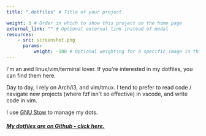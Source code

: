 ```yaml
---
title: ".dotfiles" # Title of your project

weight: 3 # Order in which to show this project on the home page
external_link: "" # Optional external link instead of modal
resources:
    - src: screenshot.png
      params:
          weight: -100 # Optional weighting for a specific image in this project folder
---
```


I'm an avid linux/vim/terminal lover. If you're interested in my dotfiles, you can find them here.

Day to day, I rely on Arch/i3, and vim/tmux. I tend to prefer to read code / navigate new projects (where fzf isn't so effective) in vscode, and write code in vim.

I use [GNU Stow](https://www.gnu.org/software/stow/) to manage my dots.


##### [My dotfiles are on Github - click here.](https://github.com/ElliotAlexander/.dotfiles)
